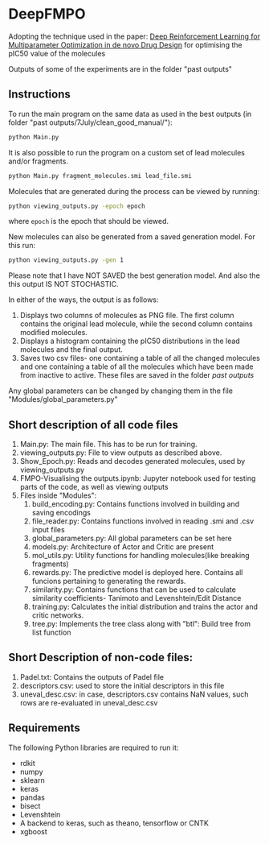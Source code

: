 # DeepFMPO
Adopting the technique used in the paper: [Deep Reinforcement Learning for Multiparameter Optimization in
de novo Drug Design](https://doi.org/10.26434/chemrxiv.7990910.v1) for optimising the pIC50 value of the molecules

Outputs of some of the experiments are in the folder "past outputs"
## Instructions

To run the main program on the same data as used in the best outputs (in folder "past outputs/7July/clean_good_manual/"):
```sh
python Main.py
```
It is also possible to run the program on a custom set of lead molecules and/or fragments. 
```sh
python Main.py fragment_molecules.smi lead_file.smi
```
Molecules that are generated during the process can be viewed by running:
```sh
python viewing_outputs.py -epoch epoch
```
where `epoch` is the epoch that should be viewed. 

New molecules can also be generated from a saved generation model. For this run:
```sh
python viewing_outputs.py -gen 1
```
Please note that I have NOT SAVED the best generation model. And also the this output IS NOT STOCHASTIC. 

In either of the ways, the output is as follows:
1. Displays two columns of molecules as PNG file. The first column contains the original lead molecule, while the second column contains modified molecules.
2. Displays a histogram containing the pIC50 distributions in the lead molecules and the final output.
3. Saves two csv files- one containing a table of all the changed molecules and one containing a table of all the molecules which have been made from inactive to active. These files are saved in the folder _past outputs_

Any global parameters can be changed by changing them in the file "Modules/global_parameters.py"

## Short description of all code files
1. Main.py: The main file. This has to be run for training.
2. viewing_outputs.py: File to view outputs as described above.
3. Show_Epoch.py: Reads and decodes generated molecules, used by viewing_outputs.py
4. FMPO-Visualising the outputs.ipynb: Jupyter notebook used for testing parts of the code, as well as viewing outputs
5. Files inside "Modules":
	1. build_encoding.py: Contains functions involved in building and saving encodings
	2. file_reader.py: Contains functions involved in reading .smi and .csv input files
	3. global_parameters.py: All global parameters can be set here
	4. models.py: Architecture of Actor and Critic are present
	5. mol_utils.py: Utility functions for handling molecules(like breaking fragments)
	6. rewards.py: The predictive model is deployed here. Contains all funcions pertaining to generating the rewards.
	7. similarity.py: Contains functions that can be used to calculate similarity coefficients- Tanimoto and Levenshtein/Edit Distance
	8. training.py: Calculates the initial distribution and trains the actor and critic networks.
	9. tree.py: Implements the tree class along with "btl": Build tree from list function

## Short Description of non-code files:
1. Padel.txt: Contains the outputs of Padel file
2. descriptors.csv: used to store the initial descriptors in this file
3. uneval_desc.csv: in case, descriptors.csv contains NaN values, such rows are re-evaluated in uneval_desc.csv


## Requirements

The following Python libraries are required to run it:
- rdkit
- numpy
- sklearn
- keras
- pandas
- bisect
- Levenshtein
- A backend to keras, such as theano, tensorflow or CNTK
- xgboost

